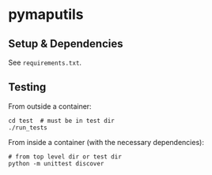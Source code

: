 # pymaputils

## Setup & Dependencies
See `requirements.txt`.

## Testing
From outside a container:
```
cd test  # must be in test dir
./run_tests
```
From inside a container (with the necessary dependencies):
```
# from top level dir or test dir
python -m unittest discover
```
